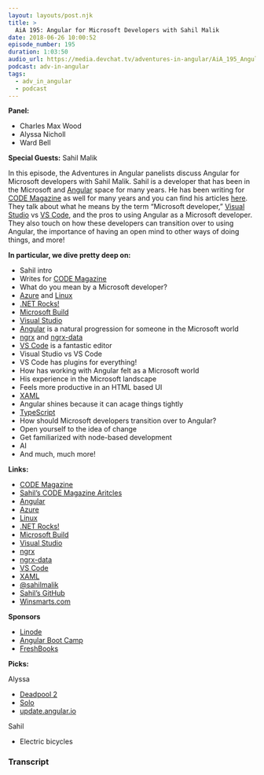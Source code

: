 ```yaml
---
layout: layouts/post.njk
title: >
  AiA 195: Angular for Microsoft Developers with Sahil Malik
date: 2018-06-26 10:00:52
episode_number: 195
duration: 1:03:50
audio_url: https://media.devchat.tv/adventures-in-angular/AiA_195_Angular_for_Microsoft_Developers_with_Sahil_Malik.mp3
podcast: adv-in-angular
tags:
  - adv_in_angular
  - podcast
---
```


**Panel:**

- Charles Max Wood
- Alyssa Nicholl
- Ward Bell

**Special Guests:** Sahil Malik

In this episode, the Adventures in Angular panelists discuss Angular for Microsoft developers with Sahil Malik. Sahil is a developer that has been in the Microsoft and [Angular](https://angular.io/) space for many years. He has been writing for [CODE Magazine](https://www.codemag.com/magazine) as well for many years and you can find his articles [here](https://www.codemag.com/People/Bio/Sahil.Malik). They talk about what he means by the term “Microsoft developer,” [Visual Studio](https://visualstudio.microsoft.com/) vs [VS Code](https://code.visualstudio.com/), and the pros to using Angular as a Microsoft developer. They also touch on how these developers can transition over to using Angular, the importance of having an open mind to other ways of doing things, and more!

**In particular, we dive pretty deep on:**

- Sahil intro
- Writes for [CODE Magazine](https://www.codemag.com/magazine)
- What do you mean by a Microsoft developer?
- [Azure](https://azure.microsoft.com/en-us/) and [Linux](https://www.linux.org/)
- [.NET Rocks!](https://www.dotnetrocks.com/)
- [Microsoft Build](https://www.microsoft.com/en-us/build)
- [Visual Studio](https://visualstudio.microsoft.com/)
- [Angular](https://angular.io/) is a natural progression for someone in the Microsoft world
- [ngrx](https://github.com/ngrx) and [ngrx-data](https://github.com/johnpapa/angular-ngrx-data)
- [VS Code](https://code.visualstudio.com/) is a fantastic editor
- Visual Studio vs VS Code
- VS Code has plugins for everything!
- How has working with Angular felt as a Microsoft world
- His experience in the Microsoft landscape
- Feels more productive in an HTML based UI
- [XAML](https://docs.microsoft.com/en-us/dotnet/framework/wpf/advanced/xaml-overview-wpf)
- Angular shines because it can acage things tightly
- [TypeScript](https://www.typescriptlang.org/)
- How should Microsoft developers transition over to Angular?
- Open yourself to the idea of change
- Get familiarized with node-based development
- AI
- And much, much more!

**Links:**

- [CODE Magazine](https://www.codemag.com/magazine)
- [Sahil’s CODE Magazine Aritcles](https://www.codemag.com/People/Bio/Sahil.Malik)
- [Angular](https://angular.io/)
- [Azure](https://azure.microsoft.com/en-us/)
- [Linux](https://www.linux.org/)
- [.NET Rocks!](https://www.dotnetrocks.com/)
- [Microsoft Build](https://www.microsoft.com/en-us/build)
- [Visual Studio](https://visualstudio.microsoft.com/)
- [ngrx](https://github.com/ngrx)
- [ngrx-data](https://github.com/johnpapa/angular-ngrx-data)
- [VS Code](https://code.visualstudio.com/)
- [XAML](https://docs.microsoft.com/en-us/dotnet/framework/wpf/advanced/xaml-overview-wpf)
- [@sahilmalik](https://twitter.com/sahilmalik?ref_src=twsrc%255Egoogle%257Ctwcamp%255Eserp%257Ctwgr%255Eauthor)
- [Sahil’s GitHub](https://github.com/maliksahil)
- [Winsmarts.com](https://winsmarts.com/)

**Sponsors**

- [Linode](https://promo.linode.com/adventuresinangular/)
- [Angular Boot Camp](https://angularbootcamp.com/)
- [FreshBooks](https://www.freshbooks.com/invoice?ref=11731&utm_source=pbm&utm_medium=affiliate-program&utm_influencer=419364&utm_campaign=podcast-influencers)

**Picks:**

Alyssa

- [Deadpool 2](https://www.imdb.com/title/tt5463162/)
- [Solo](https://www.imdb.com/title/tt3778644/)
- [update.angular.io](https://update.angular.io/)

Sahil

- Electric bicycles

### Transcript
